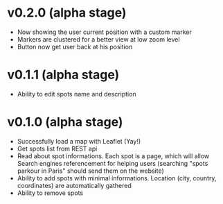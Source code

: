 # v0.2.0 (alpha stage)

* Now showing the user current position with a custom marker
* Markers are clustered for a better view at low zoom level
* Button now get user back at his position

# v0.1.1 (alpha stage)

* Ability to edit spots name and description

# v0.1.0 (alpha stage)

* Successfully load a map with Leaflet (Yay!)
* Get spots list from REST api
* Read about spot informations. Each spot is a page, which will allow Search engines referencement for helping users (searching "spots parkour in Paris" should send them on the website)
* Ability to add spots with minimal informations. Location (city, country, coordinates) are automatically gathered
* Ability to remove spots
